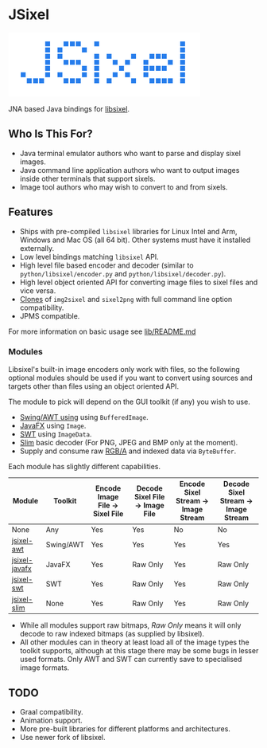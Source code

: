 # JSixel

![JSixel Logo](./src/web/web-title.png "Logo")

JNA based Java bindings for [libsixel](https://github.com/saitoha/libsixel).

## Who Is This For?

 * Java terminal emulator authors who want to parse and display sixel images.
 * Java command line application authors who want to output images inside other terminals that support sixels.
 * Image tool authors who may wish to convert to and from sixels.

## Features

 * Ships with pre-compiled `libsixel` libraries for Linux Intel and Arm, Windows and Mac OS (all 64 bit). Other systems must have it installed externally.
 * Low level bindings matching `libsixel` API.
 * High level file based encoder and decoder (similar to `python/libsixel/encoder.py` and `python/libsixel/decoder.py`).
 * High level object oriented API for converting image files to sixel files and vice versa.
 * [Clones](converters/README.md) of `img2sixel` and `sixel2png` with full command line option compatibility.
 * JPMS compatible.
 
For more information on basic usage see [lib/README.md](lib/README.md)
 
### Modules

Libsixel's built-in image encoders only work with files, so the following optional modules should be used if you want to convert using sources 
and targets other than files using an object oriented API.

The module to pick will depend on the GUI toolkit (if any) you wish to use.  

 * [Swing/AWT using](awt/README.md) using `BufferedImage`.
 * [JavaFX](javafx/README.md) using `Image`.
 * [SWT](swt/README.md) using `ImageData`.
 * [Slim](slim/README.md) basic decoder (For PNG, JPEG and BMP only at the moment).
 * Supply and consume raw [RGB/A](lib/README.md) and indexed data via `ByteBuffer`.
 
 Each module has slightly different capabilities.
 
 | Module | Toolkit | Encode Image File -> Sixel File | Decode Sixel File -> Image File | Encode Sixel Stream -> Image Stream | Decode Sixel Stream -> Image Stream |
 | ------ | ------- | ------------------------------- | ------------------------------- | ----------------------------------- | ----------------------------------- |
 | None   | Any | Yes | Yes | No | No |
 | [jsixel-awt](awt/README.MD) | Swing/AWT | Yes | Yes | Yes | Yes |
 | [jsixel-javafx](javafx/README.MD) | JavaFX | Yes | Raw Only | Yes | Raw Only |
 | [jsixel-swt](swt/README.MD) | SWT | Yes | Raw Only | Yes | Raw Only |
 | [jsixel-slim](slim/README.MD) | None | Yes | Raw Only | Yes | Raw Only |
 
  * While all modules support raw bitmaps, *Raw Only* means it will only decode to raw indexed bitmaps (as supplied by libsixel). 
  * All other modules can in theory at least load all of the image types the toolkit supports, although at this
    stage there may be some bugs in lesser used formats. Only AWT and SWT can currently save to specialised image formats.   
 
## TODO 
 * Graal compatibility.
 * Animation support.
 * More pre-built libraries for different platforms and architectures.
 * Use newer fork of libsixel.